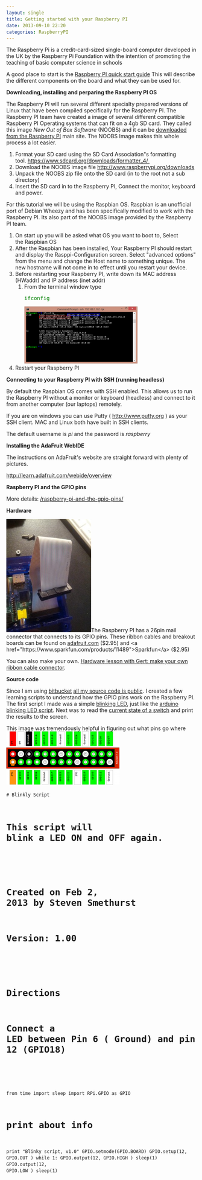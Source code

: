 ```yaml
---
layout: single
title: Getting started with your Raspberry PI
date: 2013-09-10 22:20
categories: RaspberryPI
---
```

The Raspberry Pi is a credit-card-sized single-board computer developed in the UK by the Raspberry Pi Foundation with the intention of promoting the teaching of basic computer science in schools

A good place to start is the <a href="http://www.raspberrypi.org/wp-content/uploads/2012/04/quick-start-guide-v2_1.pdf">Raspberry PI quick start guide</a> This will describe the different components on the board and what they can be used for.

<strong>Downloading, installing and perparing the Raspberry PI OS</strong>

The Raspberry PI will run several different specialty prepared versions of Linux that have been compiled specifically for the Raspberry PI. The Raspberry PI team have created a image of several different compatible Raspberry PI Operating systems that can fit on a 4gb SD card. They called this image <em>New Out of Box Software </em>(NOOBS) and it can be <a href="http://www.raspberrypi.org/downloads">downloaded from the Raspberry PI</a> main site. The NOOBS Image makes this whole process a lot easier.
<ol>
	<li>Format your SD card using the SD Card Association&quot;s formatting tool. <a href="https://www.sdcard.org/downloads/formatter_4/ ">https://www.sdcard.org/downloads/formatter_4/ </a></li>
	<li>Download the NOOBS image file
<a href="http://www.raspberrypi.org/downloads">http://www.raspberrypi.org/downloads</a></li>
	<li>Unpack the NOOBS zip file onto the SD card (in to the root not a sub directory)</li>
	<li>Insert the SD card in to the Raspberry PI, Connect the monitor, keyboard and power.</li>
</ol>
For this tutorial we will be using the Raspbian OS. Raspbian is an unofficial port of Debian Wheezy and has been specifically modified to work with the Raspberry PI. Its also part of the NOOBS image provided by the Raspberry PI team.
<ol>
	<li>On start up you will be asked what OS you want to boot to, Select the Raspbian OS</li>
	<li>After the Raspbian has been installed, Your Raspberry PI should restart and display the Rasppi-Configuration screen. Select "advanced options" from the menu and change the Host name to something unique. The new hostname will not come in to effect until you restart your device.</li>
	<li>Before restarting your Raspberry PI, write down its MAC address (HWaddr) and IP address (inet addr)
<ol>
	<li>From the terminal window type
<pre><span style="color: #008000;">ifconfig</span></pre>
<a href="/public/uploads/2013/09/ifconfig.png"><img alt="ifconfig" src="/public/uploads/2013/09/ifconfig-300x151.png" width="300" height="151" /></a></li>
</ol>
</li>
	<li>Restart your Raspberry PI</li>
</ol>
<strong>Connecting to your Raspberry PI with SSH (running headless) </strong>

By default the Raspbian OS comes with SSH enabled. This allows us to run the Raspberry PI without a monitor or keyboard (headless) and connect to it from another computer (our laptops) remotely.

If you are on windows you can use Putty ( <a href="http://www.putty.org/" target="_new">http://www.putty.org</a> ) as your SSH client. MAC and Linux both have built in SSH clients.

The default username is <em>pi</em> and the password is <em>raspberry</em>

<strong>Installing the AdaFruit WebIDE</strong>

The instructions on AdaFruit's website are straight forward with plenty of pictures.

<a href="http://learn.adafruit.com/webide/overview">http://learn.adafruit.com/webide/overview</a>

<strong>Raspberry PI and the GPIO pins</strong>

More details: <a href="/raspberry-pi-and-the-gpio-pins/">/raspberry-pi-and-the-gpio-pins/</a>

<strong>Hardware </strong>

<a href="/public/uploads/2013/02/2013-01-31-23.07.11.jpg"><img class="alignright" alt="Home made Raspberry PI GPIO ribbon cable" src="/public/uploads/2013/02/2013-01-31-23.07.11-225x300.jpg" width="225" height="300" /></a>The Raspberry PI has a 26pin mail connector that connects to its GPIO pins. These ribbon cables and breakout boards can be found on <a href="http://www.adafruit.com/products/862">adafruit.com</a> ($2.95) and <a href="https://www.sparkfun.com/products/11489">Sparkfun</a> ($2.95)

You can also make your own. <a href="http://www.raspberrypi.org/archives/1404">Hardware lesson with Gert: make your own ribbon cable connector</a>.

<strong>Source code </strong>

Since I am using <a href="https://bitbucket.org/">bitbucket</a> <a href="https://github.com/funvill/RaspberryPIExamples/tree/master/examples">all my source code is public</a>. I created a few learning scripts to understand how the GPIO pins work on the Raspberry PI. The first script I made was a simple <a href="https://bitbucket.org/funvill/my-pi-projects/src/d0ebc27c2dd1/examples/Blinky.py?at=master">blinking LED</a>, just like the <a href="https://gist.github.com/anonymous/4728721">arduino blinking LED script</a>. Next was to read the <a href="https://bitbucket.org/funvill/my-pi-projects/src/d0ebc27c2dd1/examples/DigitalRead.py?at=master">current state of a switch</a> and print the results to the screen.

This image was tremendously helpful in figuring out what pins go where<a href="/public/uploads/2013/02/Raspberry-Pi-GPIO-Layout-Revision-1-e1347664808358.png"><img alt="Raspberry-Pi-GPIO-Layout-Revision-1-e1347664808358" src="/public/uploads/2013/02/Raspberry-Pi-GPIO-Layout-Revision-1-e1347664808358-300x141.png" width="300" height="141" /></a>

<code># Blinkly Script
# This script will blink a LED ON and OFF again.
#
# Created on Feb 2, 2013 by Steven Smethurst
# Version: 1.00
#
# Directions
# Connect a LED between Pin 6 ( Ground) and pin 12 (GPIO18)
#
from time import sleep
import RPi.GPIO as GPIO
# print about info
print "Blinky script, v1.0"
GPIO.setmode(GPIO.BOARD)
GPIO.setup(12, GPIO.OUT )
while 1:
GPIO.output(12, GPIO.HIGH )
sleep(1)
GPIO.output(12, GPIO.LOW )
sleep(1)
</code>
